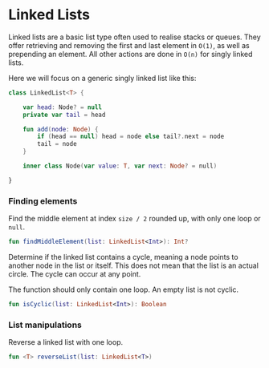 # Linked Lists

Linked lists are a basic list type often used to realise stacks or queues.
They offer retrieving and removing the first and last element in `O(1)`, as well as prepending an element.
All other actions are done in `O(n)` for singly linked lists.

Here we will focus on a generic singly linked list like this:

```kotlin
class LinkedList<T> {

    var head: Node? = null
    private var tail = head

    fun add(node: Node) {
        if (head == null) head = node else tail?.next = node
        tail = node
    }

    inner class Node(var value: T, var next: Node? = null)

}
```

### Finding elements

Find the middle element at index `size / 2` rounded up, with only one loop or `null`.

```kotlin
fun findMiddleElement(list: LinkedList<Int>): Int?
```

Determine if the linked list contains a cycle, meaning a node points to another node in the list or itself.
This does not mean that the list is an actual circle. The cycle can occur at any point.

The function should only contain one loop. An empty list is not cyclic.

```kotlin
fun isCyclic(list: LinkedList<Int>): Boolean
```

### List manipulations

Reverse a linked list with one loop.

```kotlin
fun <T> reverseList(list: LinkedList<T>)
```

